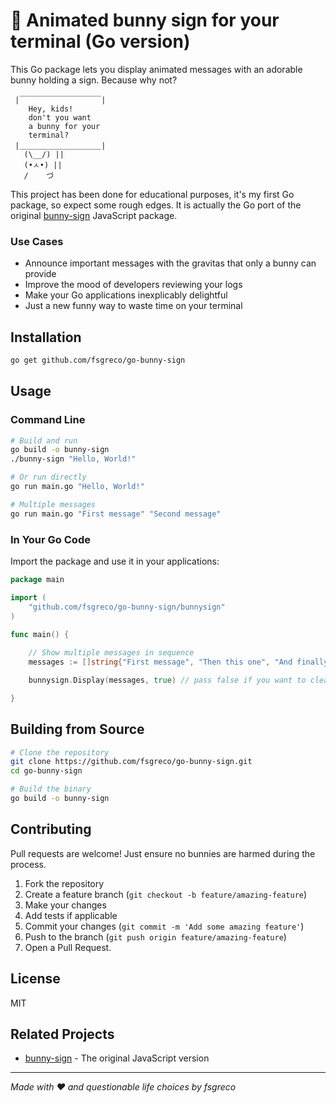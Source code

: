 # 🐰 Animated bunny sign for your terminal (Go version)

This Go package lets you display animated messages with an adorable bunny holding a sign. Because why not?

```
 |￣￣￣￣￣￣￣￣￣￣￣|
    Hey, kids!
    don't you want 
    a bunny for your 
    terminal?
 |＿＿＿＿＿＿＿＿＿＿＿|
   (\__/) ||
   (•ㅅ•) ||
   /    づ
```

This project has been done for educational purposes, it's my first Go package, so expect some rough edges.
It is actually the Go port of the original [bunny-sign](https://github.com/fsgreco/bunny-sign) JavaScript package.

### Use Cases

- Announce important messages with the gravitas that only a bunny can provide
- Improve the mood of developers reviewing your logs
- Make your Go applications inexplicably delightful
- Just a new funny way to waste time on your terminal

## Installation

```bash
go get github.com/fsgreco/go-bunny-sign
```

## Usage

### Command Line

```bash
# Build and run
go build -o bunny-sign
./bunny-sign "Hello, World!"

# Or run directly
go run main.go "Hello, World!"

# Multiple messages
go run main.go "First message" "Second message"
```

### In Your Go Code

Import the package and use it in your applications:

```go
package main

import (
    "github.com/fsgreco/go-bunny-sign/bunnysign"
)

func main() {
    
    // Show multiple messages in sequence
    messages := []string{"First message", "Then this one", "And finally this"}

    bunnysign.Display(messages, true) // pass false if you want to clear also the last message

}
```

## Building from Source

```bash
# Clone the repository
git clone https://github.com/fsgreco/go-bunny-sign.git
cd go-bunny-sign

# Build the binary
go build -o bunny-sign
```

## Contributing

Pull requests are welcome! Just ensure no bunnies are harmed during the process. 

1. Fork the repository
2. Create a feature branch (`git checkout -b feature/amazing-feature`)
3. Make your changes
4. Add tests if applicable
5. Commit your changes (`git commit -m 'Add some amazing feature'`)
6. Push to the branch (`git push origin feature/amazing-feature`)
7. Open a Pull Request.

## License

MIT

## Related Projects

- [bunny-sign](https://github.com/fsgreco/bunny-sign) - The original JavaScript version

---

*Made with ❤️ and questionable life choices by fsgreco*
